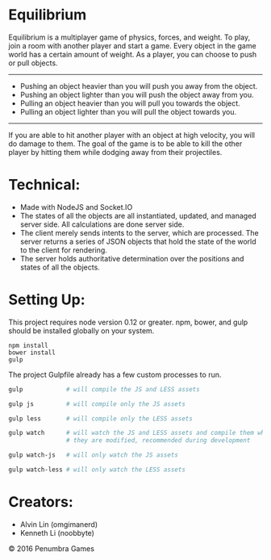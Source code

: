 # Equilibrium
Equilibrium is a multiplayer game of physics, forces, and weight. To play,
join a room with another player and start a game. Every object in the game
world has a certain amount of weight. As a player, you can choose to push
or pull objects.
* * *
  - Pushing an object heavier than you will push you away from the object.
  - Pushing an object lighter than you will push the object away from you.
  - Pulling an object heavier than you will pull you towards the object.
  - Pulling an object lighter than you will pull the object towards you.

* * *
If you are able to hit another player with an object at high velocity, you
will do damage to them. The goal of the game is to be able to kill the other
player by hitting them while dodging away from their projectiles.

# Technical:
  - Made with NodeJS and Socket.IO
  - The states of all the objects are all instantiated, updated, and managed
  server side. All calculations are done server side.
  - The client merely sends intents to the server, which are processed. The
  server returns a series of JSON objects that hold the state of the world to
  the client for rendering.
  - The server holds authoritative determination over the positions and states
  of all the objects.

# Setting Up:
  This project requires node version 0.12 or greater.
  npm, bower, and gulp should be installed globally on your system.
  ```
  npm install
  bower install
  gulp
  ```
  The project Gulpfile already has a few custom processes to run.
  ```bash
  gulp            # will compile the JS and LESS assets

  gulp js         # will compile only the JS assets

  gulp less       # will compile only the LESS assets

  gulp watch      # will watch the JS and LESS assets and compile them when
                  # they are modified, recommended during development

  gulp watch-js   # will only watch the JS assets

  gulp watch-less # will only watch the LESS assets
  ```

# Creators:
  - Alvin Lin (omgimanerd)
  - Kenneth Li (noobbyte)

&copy; 2016 Penumbra Games
